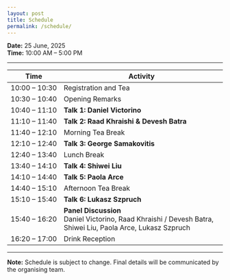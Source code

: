 ```yaml
---
layout: post
title: Schedule
permalink: /schedule/
---
```

**Date:** 25 June, 2025  
**Time:** 10:00 AM – 5:00 PM

---

| **Time**                 | **Activity**                                                              |
|--------------------------|---------------------------------------------------------------------------|
| <nobr>10:00&nbsp;–&nbsp;10:30</nobr> | Registration and Tea                                                     |
| <nobr>10:30&nbsp;–&nbsp;10:40</nobr> | Opening Remarks                                                          |
| <nobr>10:40&nbsp;–&nbsp;11:10</nobr> | **Talk 1: Daniel Victorino**                                             |
| <nobr>11:10&nbsp;–&nbsp;11:40</nobr> | **Talk 2: Raad Khraishi & Devesh Batra**                                 |
| <nobr>11:40&nbsp;–&nbsp;12:10</nobr> | Morning Tea Break                                                        |
| <nobr>12:10&nbsp;–&nbsp;12:40</nobr> | **Talk 3: George Samakovitis**                                           |
| <nobr>12:40&nbsp;–&nbsp;13:40</nobr> | Lunch Break                                                              |
| <nobr>13:40&nbsp;–&nbsp;14:10</nobr> | **Talk 4: Shiwei Liu**                                                   |
| <nobr>14:10&nbsp;–&nbsp;14:40</nobr> | **Talk 5: Paola Arce**                                                   |
| <nobr>14:40&nbsp;–&nbsp;15:10</nobr> | Afternoon Tea Break                                                      |
| <nobr>15:10&nbsp;–&nbsp;15:40</nobr> | **Talk 6: Lukasz Szpruch**                                               |
| <nobr>15:40&nbsp;–&nbsp;16:20</nobr> | **Panel Discussion**<br>Daniel Victorino, Raad Khraishi / Devesh Batra, Shiwei Liu, Paola Arce, Lukasz Szpruch |
| <nobr>16:20&nbsp;–&nbsp;17:00</nobr> | Drink Reception                                                          |




---

**Note:** Schedule is subject to change. Final details will be communicated by the organising team.
